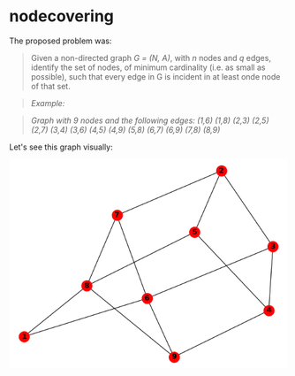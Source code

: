 # nodecovering
The proposed problem was:
>Given a non-directed graph *G = (N, A)*, with *n* nodes and *q* edges, identify the set of nodes, of minimum cardinality (i.e. as small as possible), such that every edge in G is incident in at least onde node of that set.

>*Example:*

>*Graph with 9 nodes and the following edges: (1,6) (1,8) (2,3) (2,5) (2,7) (3,4) (3,6) (4,5) (4,9) (5,8) (6,7) (6,9) (7,8) (8,9)*

Let's see this graph visually:

![Alt text](path.png?raw=true "Initial graph")
